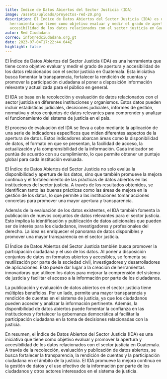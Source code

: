 ```yaml
---
title: Índice de Datos Abiertos del Sector Justicia (IDA)
image: /assets/uploads/proyectos-red-20.png
description: El Índice de Datos Abiertos del Sector Justicia (IDA) es una
  herramienta que tiene como objetivo evaluar y medir el grado de apertura y
  accesibilidad de los datos relacionados con el sector justicia en Guatemala.
autor: Red Ciudadana
correo: info@redciudadana.org.gt
date: 2023-07-04T17:22:44.644Z
highlight: false
---
```

El Índice de Datos Abiertos del Sector Justicia (IDA) es una herramienta que tiene como objetivo
evaluar y medir el grado de apertura y accesibilidad de los datos relacionados con el sector justicia
en Guatemala. Esta iniciativa busca fomentar la transparencia, fortalecer la rendición de cuentas y
promover la participación ciudadana al poner a disposición información relevante y actualizada
para el público en general.

El IDA se basa en la recolección y evaluación de datos relacionados con el sector justicia en
diferentes instituciones y organismos. Estos datos pueden incluir estadísticas judiciales, decisiones
judiciales, informes de gestión, normativa y otros conjuntos de datos relevantes para comprender
y analizar el funcionamiento del sistema de justicia en el país.

El proceso de evaluación del IDA se lleva a cabo mediante la aplicación de una serie de indicadores
específicos que miden diferentes aspectos de la apertura de datos. Estos indicadores abarcan
áreas como la disponibilidad de datos, el formato en que se presentan, la facilidad de acceso, la
actualización y la comprensibilidad de la información. Cada indicador se puntúa de acuerdo con su
cumplimiento, lo que permite obtener un puntaje global para cada institución evaluada.

El Índice de Datos Abiertos del Sector Justicia no solo evalúa la disponibilidad y apertura de los
datos, sino que también promueve la mejora continua y el fortalecimiento de las prácticas de
datos abiertos en las instituciones del sector justicia. A través de los resultados obtenidos, se
identifican tanto las buenas prácticas como las áreas de mejora en la gestión de los datos, lo que
permite a las instituciones tomar acciones concretas para promover una mayor apertura y
transparencia.

Además de la evaluación de los datos existentes, el IDA también fomenta la publicación de nuevos
conjuntos de datos relevantes para el sector justicia. Esto implica la identificación y publicación de
datos adicionales que pueden ser de interés para los ciudadanos, investigadores y profesionales
del derecho. La idea es enriquecer el panorama de datos disponibles y promover una mayor
transparencia en el sector justicia.

El Índice de Datos Abiertos del Sector Justicia también busca promover la participación ciudadana
y el uso de los datos. Al poner a disposición conjuntos de datos en formatos abiertos y accesibles,
se fomenta su reutilización por parte de la sociedad civil, investigadores y desarrolladores de
aplicaciones. Esto puede dar lugar a la creación de herramientas innovadoras que utilicen los
datos para mejorar la comprensión del sistema de justicia y facilitar el acceso a la información por
parte de los ciudadanos.

La publicación y evaluación de datos abiertos en el sector justicia tiene múltiples beneficios. Por
un lado, permite una mayor transparencia y rendición de cuentas en el sistema de justicia, ya que
los ciudadanos pueden acceder y analizar la información pertinente. Además, la disponibilidad de
datos abiertos puede fomentar la confianza en las instituciones y fortalecer la gobernanza
democrática al facilitar la participación ciudadana en la toma de decisiones relacionadas con la
justicia.

En resumen, el Índice de Datos Abiertos del Sector Justicia (IDA) es una iniciativa que tiene como
objetivo evaluar y promover la apertura y accesibilidad de los datos relacionados con el sector
justicia en Guatemala. A través de la recolección, evaluación y publicación de datos abiertos, se
busca fortalecer la transparencia, la rendición de cuentas y la participación ciudadana en el ámbito
de la justicia. El IDA promueve la mejora continua en la gestión de datos y el uso efectivo de la
información por parte de los ciudadanos y otros actores interesados en el sistema de justicia.